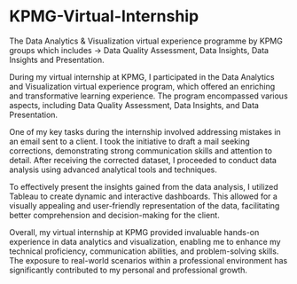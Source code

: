 # KPMG-Virtual-Internship
The Data Analytics &amp; Visualization virtual experience programme by KPMG groups which includes -> Data Quality Assessment, Data Insights, Data Insights and Presentation.

During my virtual internship at KPMG, I participated in the Data Analytics and Visualization virtual experience program, which offered an enriching and transformative learning experience. The program encompassed various aspects, including Data Quality Assessment, Data Insights, and Data Presentation.

One of my key tasks during the internship involved addressing mistakes in an email sent to a client. I took the initiative to draft a mail seeking corrections, demonstrating strong communication skills and attention to detail. After receiving the corrected dataset, I proceeded to conduct data analysis using advanced analytical tools and techniques.

To effectively present the insights gained from the data analysis, I utilized Tableau to create dynamic and interactive dashboards. This allowed for a visually appealing and user-friendly representation of the data, facilitating better comprehension and decision-making for the client.

Overall, my virtual internship at KPMG provided invaluable hands-on experience in data analytics and visualization, enabling me to enhance my technical proficiency, communication abilities, and problem-solving skills. The exposure to real-world scenarios within a professional environment has significantly contributed to my personal and professional growth.
